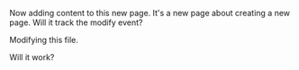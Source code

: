 Now adding content to this new page. It's a new page about creating a new page. Will it track the modify event? 

Modifying this file. 

Will it work? 